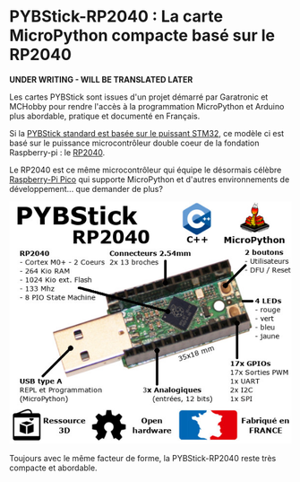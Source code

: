 # PYBStick-RP2040 : La carte MicroPython compacte basé sur le RP2040

__UNDER WRITING - WILL BE TRANSLATED LATER__

Les cartes PYBStick sont issues d'un projet démarré par Garatronic et MCHobby
pour rendre l'accès à la programmation MicroPython et Arduino plus abordable,
pratique et documenté en Français.

Si la [PYBStick standard est basée sur le puissant STM32](https://github.com/mchobby/pyboard-driver/tree/master/PYBStick), ce modèle ci est
basé sur le puissance microcontrôleur double coeur de la fondation Raspberry-pi : le [RP2040](https://shop.mchobby.be/fr/ic-cms/2146-microcontroleur-raspberry-pi-rp2040-double-coeur-cortex-m0-133mhz-3232100021464.html).

Le RP2040 est ce même microcontrôleur qui équipe le désormais célèbre [Raspberry-Pi Pico](https://shop.mchobby.be/fr/pico-rp2040/2036-pico-header-rp2040-microcontroleur-2-coeurs-raspberry-pi-3232100020368.html)
qui supporte MicroPython et d'autres environnements de développement... que demander de plus?

![PYBStick RP2040](docs/_static/pybstick-rp2040-features.jpg)

Toujours avec le même facteur de forme, la PYBStick-RP2040 reste très compacte et abordable.

